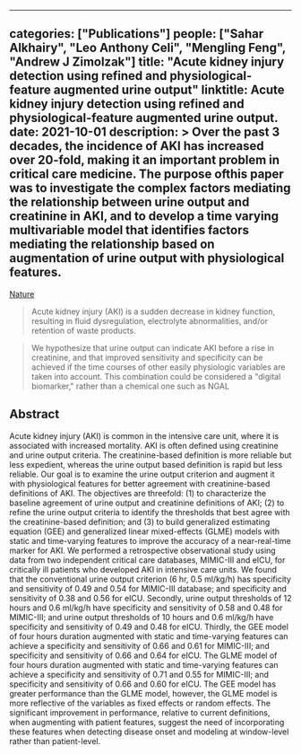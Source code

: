 
---
categories: ["Publications"]
people: ["Sahar Alkhairy", "Leo Anthony Celi", "Mengling Feng", "Andrew J Zimolzak"]
title: "Acute kidney injury detection using refined and physiological-feature augmented urine output"
linktitle: Acute kidney injury detection using refined and physiological-feature augmented urine output.
date: 2021-10-01
description: >
 Over the past 3 decades, the incidence of AKI has increased over 20-fold, making it an important problem in critical care medicine. The purpose ofthis paper was to investigate the complex factors mediating the relationship between urine output and creatinine in AKI, and to develop a time varying multivariable model that identifies factors mediating the relationship based on augmentation of urine output with physiological features.
---

<a href="https://www.nature.com/articles/s41598-021-97735-0" target="_blank">Nature</a>

>Acute kidney injury (AKI) is a sudden decrease in kidney function, resulting in fluid dysregulation, electrolyte abnormalities, and/or retention of waste products.

>We hypothesize that urine output can indicate AKI before a rise in creatinine, and that improved sensitivity and specificity can be achieved if the time courses of other easily physiologic variables are taken into account. This combination could be considered a "digital biomarker," rather than a chemical one such as NGAL
## Abstract

Acute kidney injury (AKI) is common in the intensive care unit, where it is associated with increased mortality. AKI is often defined using creatinine and urine output criteria. The creatinine-based definition is more reliable but less expedient, whereas the urine output based definition is rapid but less reliable. Our goal is to examine the urine output criterion and augment it with physiological features for better agreement with creatinine-based definitions of AKI. The objectives are threefold: (1) to characterize the baseline agreement of urine output and creatinine definitions of AKI; (2) to refine the urine output criteria to identify the thresholds that best agree with the creatinine-based definition; and (3) to build generalized estimating equation (GEE) and generalized linear mixed-effects (GLME) models with static and time-varying features to improve the accuracy of a near-real-time marker for AKI. We performed a retrospective observational study using data from two independent critical care databases, MIMIC-III and eICU, for critically ill patients who developed AKI in intensive care units. We found that the conventional urine output criterion (6 hr, 0.5 ml/kg/h) has specificity and sensitivity of 0.49 and 0.54 for MIMIC-III database; and specificity and sensitivity of 0.38 and 0.56 for eICU. Secondly, urine output thresholds of 12 hours and 0.6 ml/kg/h have specificity and sensitivity of 0.58 and 0.48 for MIMIC-III; and urine output thresholds of 10 hours and 0.6 ml/kg/h have specificity and sensitivity of 0.49 and 0.48 for eICU. Thirdly, the GEE model of four hours duration augmented with static and time-varying features can achieve a specificity and sensitivity of 0.66 and 0.61 for MIMIC-III; and specificity and sensitivity of 0.66 and 0.64 for eICU. The GLME model of four hours duration augmented with static and time-varying features can achieve a specificity and sensitivity of 0.71 and 0.55 for MIMIC-III; and specificity and sensitivity of 0.66 and 0.60 for eICU. The GEE model has greater performance than the GLME model, however, the GLME model is more reflective of the variables as fixed effects or random effects. The significant improvement in performance, relative to current definitions, when augmenting with patient features, suggest the need of incorporating these features when detecting disease onset and modeling at window-level rather than patient-level.